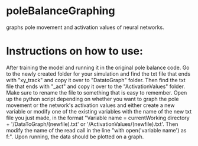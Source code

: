 # poleBalanceGraphing
graphs pole movement and activation values of neural networks.

# Instructions on how to use:
After training the model and running it in the original pole balance code. Go to the newly created folder for your simulation and find the txt file that ends with "xy_track" and copy it over to "DatatoGraph" folder. Then find the txt file that ends with "_act" and copy it over to the "ActivationValues" folder. Make sure to rename the file to something that is easy to remember. Open up the python script depending on whether you want to graph the pole movement or the network's activation values and either create a new variable or modify one of the existing variables with the name of the new txt file you just made, in the format "Variable name = currentWorking directory + '/DataToGraph/(newfile).txt' or '/ActivationValues/(newfile).txt'. Then modify the name of the read call in the line "with open('variable name') as f:". Upon running, the data should be plotted on a graph. 

